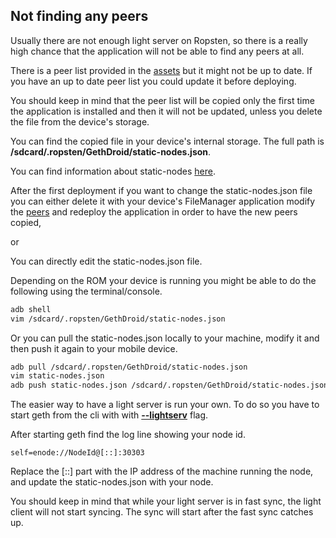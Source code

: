 Not finding any peers
---------------------
Usually there are not enough light server on Ropsten, so there is a really high chance that 
the application will not be able to find any peers at all.

There is a peer list provided in the [assets](../app/src/main/assets/ropsten_peers.json) but it
might not be up to date. If you have an up to date peer list you could update it before deploying.

You should keep in mind that the peer list will be copied only the first time the application 
is installed and then it will not be updated, unless you delete the file from the device's storage.

You can find the copied file in your device's internal storage.
The full path is **/sdcard/.ropsten/GethDroid/static-nodes.json**.

You can find information about static-nodes [here](https://github.com/ethereum/go-ethereum/wiki/Connecting-to-the-network#static-nodes).

After the first deployment if you want to change the static-nodes.json file you can either 
delete it with your device's FileManager application modify the [peers](../app/src/main/assets/ropsten_peers.json)
and redeploy the application in order to have the new peers copied,
 
or

You can directly edit the static-nodes.json file.

Depending on the ROM your device is running you might be able to do the following 
using the terminal/console.
 
```bash
adb shell 
vim /sdcard/.ropsten/GethDroid/static-nodes.json

```

Or you can pull the static-nodes.json locally to your machine, modify it and then push it again
to your mobile device.

```bash
adb pull /sdcard/.ropsten/GethDroid/static-nodes.json 
vim static-nodes.json
adb push static-nodes.json /sdcard/.ropsten/GethDroid/static-nodes.json
```

The easier way to have a light server is run your own. To do so you have to start geth from the cli
with with [**--lightserv**](https://github.com/ethereum/go-ethereum/wiki/Command-Line-Options) flag.

After starting geth find the log line showing your node id.

```
self=enode://NodeId@[::]:30303
```  

Replace the \[::\] part with the IP address of the machine running the node, and update the 
static-nodes.json with your node.
 
You should keep in mind that while your light server is in fast sync, the light client will 
not start syncing. The sync will start after the fast sync catches up.



